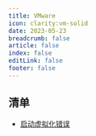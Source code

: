 ```yaml
---
title: VMware
icon: clarity:vm-solid
date: 2023-05-23
breadcrumb: false
article: false
index: false
editLink: false
footer: false
---
```


## 清单

- [启动虚拟化错误](intel_vt.md)
